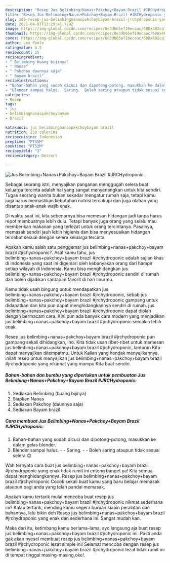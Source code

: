 ```yaml
---
description: "Resep Jus Belimbing+Nanas+Pakchoy+Bayam Brazil #JRCHydroponic yang lezat Untuk Jualan"
title: "Resep Jus Belimbing+Nanas+Pakchoy+Bayam Brazil #JRCHydroponic yang lezat Untuk Jualan"
slug: 165-resep-jus-belimbingnanaspakchoybayam-brazil-jrchydroponic-yang-lezat-untuk-jualan
date: 2021-04-07T13:29:41.729Z
image: https://img-global.cpcdn.com/recipes/0e3db65ef19ecaac/680x482cq70/jus-belimbingnanaspakchoybayam-brazil-jrchydroponic-foto-resep-utama.jpg
thumbnail: https://img-global.cpcdn.com/recipes/0e3db65ef19ecaac/680x482cq70/jus-belimbingnanaspakchoybayam-brazil-jrchydroponic-foto-resep-utama.jpg
cover: https://img-global.cpcdn.com/recipes/0e3db65ef19ecaac/680x482cq70/jus-belimbingnanaspakchoybayam-brazil-jrchydroponic-foto-resep-utama.jpg
author: Leo Poole
ratingvalue: 4.5
reviewcount: 15
recipeingredient:
- " Belimbing buang bijinya"
- " Nanas"
- " Pakchoy daunnya saja"
- " Bayam brazil"
recipeinstructions:
- "Bahan-bahan yang sudah dicuci dan dipotong-potong, masukkan ke dalam gelas blender."
- "Blender sampai halus.  Saring.  Boleh saring ataupun tidak sesuai selera 😊"
categories:
- Resep
tags:
- jus
- belimbingnanaspakchoybayam
- brazil

katakunci: jus belimbingnanaspakchoybayam brazil 
nutrition: 250 calories
recipecuisine: Indonesian
preptime: "PT35M"
cooktime: "PT52M"
recipeyield: "3"
recipecategory: Dessert

---
```



![Jus Belimbing+Nanas+Pakchoy+Bayam Brazil #JRCHydroponic](https://img-global.cpcdn.com/recipes/0e3db65ef19ecaac/680x482cq70/jus-belimbingnanaspakchoybayam-brazil-jrchydroponic-foto-resep-utama.jpg)

Sebagai seorang istri, menyajikan panganan menggugah selera buat keluarga tercinta adalah hal yang sangat menyenangkan untuk kita sendiri. Tugas seorang  wanita bukan sekadar mengatur rumah saja, tetapi kamu juga harus memastikan kebutuhan nutrisi tercukupi dan juga olahan yang disantap anak-anak wajib enak.

Di waktu  saat ini, kita sebenarnya bisa memesan hidangan jadi tanpa harus repot membuatnya lebih dulu. Tetapi banyak juga orang yang selalu mau memberikan makanan yang terlezat untuk orang tercintanya. Pasalnya, memasak sendiri jauh lebih higienis dan bisa menyesuaikan hidangan tersebut sesuai dengan selera keluarga tercinta. 



Apakah kamu salah satu penggemar jus belimbing+nanas+pakchoy+bayam brazil #jrchydroponic?. Asal kamu tahu, jus belimbing+nanas+pakchoy+bayam brazil #jrchydroponic adalah sajian khas di Indonesia yang saat ini digemari oleh kebanyakan orang dari hampir setiap wilayah di Indonesia. Kamu bisa menghidangkan jus belimbing+nanas+pakchoy+bayam brazil #jrchydroponic sendiri di rumah dan boleh dijadikan santapan favorit di hari liburmu.

Kamu tidak usah bingung untuk mendapatkan jus belimbing+nanas+pakchoy+bayam brazil #jrchydroponic, sebab jus belimbing+nanas+pakchoy+bayam brazil #jrchydroponic gampang untuk didapatkan dan kita pun dapat menghidangkannya sendiri di rumah. jus belimbing+nanas+pakchoy+bayam brazil #jrchydroponic dapat diolah dengan bermacam cara. Kini pun ada banyak cara modern yang menjadikan jus belimbing+nanas+pakchoy+bayam brazil #jrchydroponic semakin lebih enak.

Resep jus belimbing+nanas+pakchoy+bayam brazil #jrchydroponic pun gampang sekali dihidangkan, lho. Kita tidak usah ribet-ribet untuk memesan jus belimbing+nanas+pakchoy+bayam brazil #jrchydroponic, lantaran Kita dapat menyajikan ditempatmu. Untuk Kalian yang hendak menyajikannya, inilah resep untuk menyajikan jus belimbing+nanas+pakchoy+bayam brazil #jrchydroponic yang nikamat yang mampu Kita buat sendiri.

<!--inarticleads1-->

##### Bahan-bahan dan bumbu yang diperlukan untuk pembuatan Jus Belimbing+Nanas+Pakchoy+Bayam Brazil #JRCHydroponic:

1. Sediakan  Belimbing (buang bijinya)
1. Siapkan  Nanas
1. Sediakan  Pakchoy (daunnya saja)
1. Sediakan  Bayam brazil




<!--inarticleads2-->

##### Cara membuat Jus Belimbing+Nanas+Pakchoy+Bayam Brazil #JRCHydroponic:

1. Bahan-bahan yang sudah dicuci dan dipotong-potong, masukkan ke dalam gelas blender.
1. Blender sampai halus. -  - Saring. -  - Boleh saring ataupun tidak sesuai selera 😊




Wah ternyata cara buat jus belimbing+nanas+pakchoy+bayam brazil #jrchydroponic yang enak tidak rumit ini enteng banget ya! Kita semua dapat menghidangkannya. Resep jus belimbing+nanas+pakchoy+bayam brazil #jrchydroponic Cocok sekali buat kamu yang baru belajar memasak ataupun bagi anda yang telah pandai memasak.

Apakah kamu tertarik mulai mencoba buat resep jus belimbing+nanas+pakchoy+bayam brazil #jrchydroponic nikmat sederhana ini? Kalau tertarik, mending kamu segera buruan siapin peralatan dan bahannya, lalu bikin deh Resep jus belimbing+nanas+pakchoy+bayam brazil #jrchydroponic yang enak dan sederhana ini. Sangat mudah kan. 

Maka dari itu, ketimbang kamu berlama-lama, ayo langsung aja buat resep jus belimbing+nanas+pakchoy+bayam brazil #jrchydroponic ini. Pasti anda gak akan nyesel membuat resep jus belimbing+nanas+pakchoy+bayam brazil #jrchydroponic lezat simple ini! Selamat mencoba dengan resep jus belimbing+nanas+pakchoy+bayam brazil #jrchydroponic lezat tidak rumit ini di tempat tinggal masing-masing,oke!.

